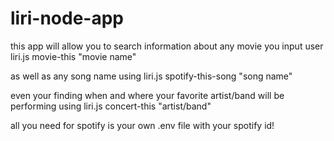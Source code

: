 # liri-node-app
this app will allow you to search information about any movie you input user liri.js movie-this "movie name"

as well as any song name using liri.js spotify-this-song "song name"

even your finding when and where your favorite artist/band will be performing using liri.js concert-this "artist/band"

all you need for spotify is your own .env file with your spotify id!
